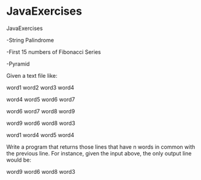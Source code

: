 # JavaExercises
JavaExercises

-String Palindrome

-First 15 numbers of Fibonacci Series

-Pyramid


Given a text file like:

word1 word2 word3 word4

word4 word5 word6 word7

word6 word7 word8 word9

word9 word6 word8 word3

word1 word4 word5 word4

Write a program that returns those lines that have n words in common with the previous line. For instance, given the input above, the only output line would be:

word9 word6 word8 word3





